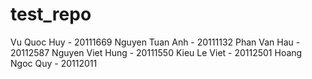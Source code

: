 # test_repo
Vu Quoc Huy - 20111669
Nguyen Tuan Anh - 20111132
Phan Van Hau - 20112587
Nguyen Viet Hung - 20111550
Kieu Le Viet - 20112501
Hoang Ngoc Quy - 20112011